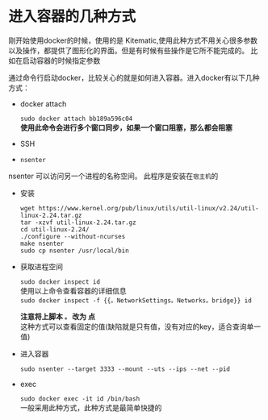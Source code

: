 # 进入容器的几种方式

刚开始使用docker的时候，使用的是 Kitematic,使用此种方式不用关心很多参数以及操作，都提供了图形化的界面。但是有时候有些操作是它所不能完成的。 比如在启动容器的时候指定参数

通过命令行启动docker，比较关心的就是如何进入容器。进入docker有以下几种方式：

* docker attach

  `sudo docker attach bb189a596c04`  
    **使用此命令会进行多个窗口同步，如果一个窗口阻塞，那么都会阻塞**

* SSH

*  `nsenter`

  nsenter 可以访问另一个进程的名称空间。 此程序是安装在`宿主机`的

  * 安装

    ```
    wget https://www.kernel.org/pub/linux/utils/util-linux/v2.24/util-linux-2.24.tar.gz  
    tar -xzvf util-linux-2.24.tar.gz  
    cd util-linux-2.24/  
    ./configure --without-ncurses  
    make nsenter  
    sudo cp nsenter /usr/local/bin
    ```

  * 获取进程空间

    `sudo docker inspect id`  
      使用以上命令查看容器的详细信息  
      `sudo docker inspect -f {{。NetworkSettings。Networks。bridge}} id`    
      
      __注意将上脚本 `。` 改为 点__  
      这种方式可以查看固定的值\(缺陷就是只有值，没有对应的key，适合查询单一值\)

  * 进入容器

    `sudo nsenter --target 3333 --mount --uts --ips --net --pid`

* exec

  `sudo docker exec -it id /bin/bash`  
    一般采用此种方式，此种方式是最简单快捷的

